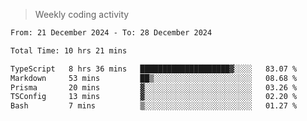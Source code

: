 > Weekly coding activity
<!--START_SECTION:waka-->

```txt
From: 21 December 2024 - To: 28 December 2024

Total Time: 10 hrs 21 mins

TypeScript   8 hrs 36 mins   ████████████████████▓░░░░   83.07 %
Markdown     53 mins         ██▒░░░░░░░░░░░░░░░░░░░░░░   08.68 %
Prisma       20 mins         ▓░░░░░░░░░░░░░░░░░░░░░░░░   03.26 %
TSConfig     13 mins         ▓░░░░░░░░░░░░░░░░░░░░░░░░   02.20 %
Bash         7 mins          ▒░░░░░░░░░░░░░░░░░░░░░░░░   01.27 %
```

<!--END_SECTION:waka-->
